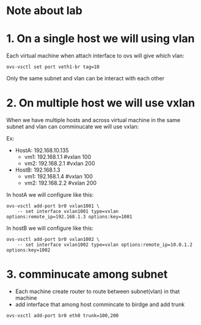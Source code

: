 # Note about lab

# 1. On a single host we will using vlan

Each virtual machine when attach interface to ovs will give which vlan:

```
ovs-vsctl set port veth1-br tag=10
```

Only the same subnet and vlan can be interact with each other

# 2. On multiple host we will use vxlan

When we have multiple hosts and across virtual machine in the same subnet and vlan can comminucate we will use vxlan:

Ex:

- HostA: 192.168.10.135
    - vm1: 192.168.1.1 #vxlan 100
    - vm2: 192.168.2.1 #vxlan 200
- HostB: 192.168.1.3
    - vm1: 192.168.1.4 #vxlan 100
    - vm2: 192.168.2.2 #vxlan 200


In hostA we will configure like this:

```
ovs-vsctl add-port br0 vxlan1001 \
    -- set interface vxlan1001 type=vxlan options:remote_ip=192.168.1.3 options:key=1001
```

In hostB we will configure like this:

```
ovs-vsctl add-port br0 vxlan1002 \
    -- set interface vxlan1002 type=vxlan options:remote_ip=10.0.1.2 options:key=1002
```

# 3. comminucate among subnet

- Each machine create router to route between subnet(vlan) in that machine
- add interface that among host commincate to birdge and add trunk

```
ovs-vsctl add-port br0 eth0 trunk=100,200
```
